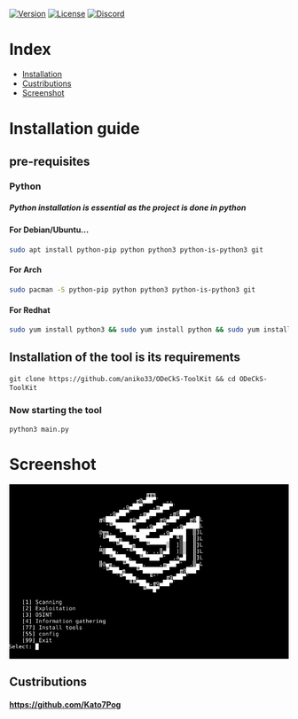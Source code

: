 [![Version](https://img.shields.io/badge/Version-0.2_beta-red)](#)
[![License](https://img.shields.io/badge/License-GPL_3.0-green)](#)
[![Discord](https://img.shields.io/badge/Server-Discord-blue)](https://discord.gg/zcsZnDkBuS)
# Index
- [Installation](https://github.com/aniko33/ODeCkS-ToolKit#installation-guide)
- [Custributions](https://github.com/aniko33/ODeCkS-ToolKit#custributions)
- [Screenshot](https://github.com/aniko33/ODeCkS-ToolKit#screenshot)
# Installation guide
## pre-requisites
### Python
##### Python installation is essential as the project is done in python
#### For Debian/Ubuntu...
```bash
sudo apt install python-pip python python3 python-is-python3 git
```
#### For Arch
```bash
sudo pacman -S python-pip python python3 python-is-python3 git
```
#### For Redhat
```bash
sudo yum install python3 && sudo yum install python && sudo yum install python-pip && sudo yum install git
```
## Installation of the tool is its requirements
```batch
git clone https://github.com/aniko33/ODeCkS-ToolKit && cd ODeCkS-ToolKit
```
### Now starting the tool
```batch
python3 main.py
```
# Screenshot
<img align="center" src=".img/main.jpg">

## Custributions
#### https://github.com/Kato7Pog
